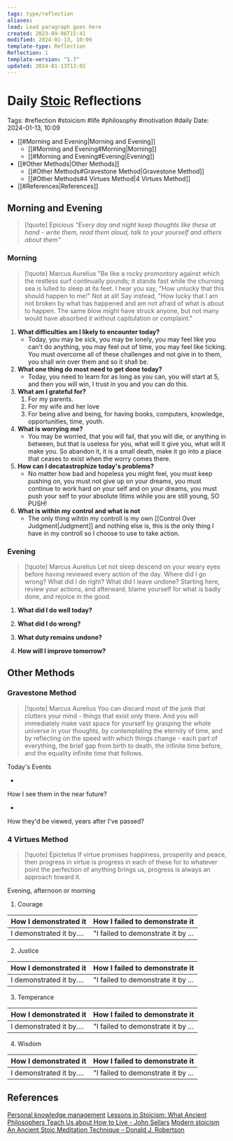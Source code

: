 ```yaml
---
tags: type/reflection
aliases: 
lead: Lead paragraph goes here
created: 2023-09-06T15:41
modified: 2024-01-13, 10:09
template-type: Reflection
Reflection: 1
template-version: "1.7"
updated: 2024-01-13T13:02
---
```

# Daily [Stoic](../SLIP-BOX/Stoicism.md) Reflections

Tags:  #reflection #stoicism #life #philosophy #motivation #daily 
Date: 2024-01-13, 10:09

- [[#Morning and Evening|Morning and Evening]]
	- [[#Morning and Evening#Morning|Morning]]
	- [[#Morning and Evening#Evening|Evening]]
- [[#Other Methods|Other Methods]]
	- [[#Other Methods#Gravestone Method|Gravestone Method]]
	- [[#Other Methods#4 Virtues Method|4 Virtues Method]]
- [[#References|References]]


## Morning and Evening

> [!quote] Epicious 
> _"Every day and night keep thoughts like these at hand - write them, read them aloud, talk to your yourself and others about them"_

### Morning 

> [!quote] Marcus Aurelius
> "Be like a rocky promontory against which the restless surf continually pounds; it stands fast while the churning sea is lulled to sleep at its feet. I hear you say, "How unlucky that this should happen to me!" Not at all! Say instead, "How lucky that I am not broken by what has happened and am not afraid of what is about to happen. The same blow might have struck anyone, but not many would have absorbed it without capitulation or complaint."

1. **What difficulties am I likely to encounter today?**
	- Today, you may be sick, you may be lonely, you may feel like you can't do anything, you may feel out of time, you may feel like ticking. You must overcome all of these challenges and not give in to them, you shall win over them and so it shall be.
2. **What one thing do most need to get done today?**
	- Today, you need to learn for as long as you can, you will start at 5, and then you will win, I trust in you and you can do this.
1. **What am I grateful for?**
	1. For my parents.
	2. For my wife and her love
	3. For being alive and being, for having books, computers, knowledge, opportunities, time, youth. 
2. **What is worrying me?**
	- You may be worried, that you will fail, that you will die, or anything in between, but that is useless for you, what will it give you, what will it make you. So abandon it, it is a small death, make it go into a place that ceases to exist when the worry comes there. 
3. **How can I decatastrophize today's problems?**
	- No matter how bad and hopeless you might feel, you must keep pushing on, you must not give up on your dreams, you must continue to work hard on your self and on your dreams, you must push your self to your absolute litims wihile you are still young, SO PUSH!
4. **What is within my control and what is not**
	- The only thing wihtin my controll is my own [[Control Over Judgment|Judgment]] and nothing else is, this is the only thing I have in my controll so I choose to use to take action.

### Evening

> [!quote] Marcus Aurelius
> Let not sleep descend on your weary eyes before having reviewed every action of the day. Where did I go wrong? What did I do right? What did I leave undone? Starting here, review your actions, and afterward, blame yourself for what is badly done, and rejoice in the good.

1. **What did I do well today?**

2. **What did I do wrong?**

4. **What duty remains undone?**

5. **How will I improve tomorrow?**

## Other Methods

### Gravestone Method

> [!quote] Marcus Aurelius
> You can discard most of the junk that clutters your mind - things that exist only there. And you will immediately make vast space for yourself by grasping the whole universe in your thoughts, by contemplating the eternity of time, and by reflecting on the speed with which things change - each part of everything, the brief gap from birth to death, the infinite time before, and the equality infinite time that follows. 

Today's Events 

-

How I see them in the near future? 

-

How they'd be viewed, years after I've passed?

### 4 Virtues Method

> [!quote] Epictetus 
> If virtue promises happiness, prosperity and peace, then progress in virtue is progress in each of these for to whatever point the perfection of anything brings us, progress is always an approach toward it.

Evening, afternoon or morning

1. Courage 

| How I demonstrated it  | How I failed to demonstrate it |
| ------------------- | ---------------- |
| I demonstrated it by....                 | "I failed to demonstrate it by ...              |

2. Justice

| How I demonstrated it  | How I failed to demonstrate it |
| ------------------- | ---------------- |
| I demonstrated it by....                 | "I failed to demonstrate it by ...             

3. Temperance

| How I demonstrated it  | How I failed to demonstrate it |
| ------------------- | ---------------- |
| I demonstrated it by....                 | "I failed to demonstrate it by ...             

4. Wisdom

| How I demonstrated it  | How I failed to demonstrate it |
| ------------------- | ---------------- |
| I demonstrated it by....                 | "I failed to demonstrate it by ...             

## References

[Personal knowledge management](Personal%20knowledge%20management.md)
[Lessons in Stoicism: What Ancient Philosophers Teach Us about How to Live - John Sellars](https://books.google.cz/books/about/Lessons_in_Stoicism.html?id=ky84zQEACAAJ&redir_esc=y)
[Modern stoicism](https://modernstoicism.com/)
[An Ancient Stoic Meditation Technique – Donald J. Robertson](https://donaldrobertson.name/2017/03/22/an-ancient-stoic-meditation-technique/)


